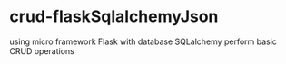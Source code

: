 # crud-flaskSqlalchemyJson
using micro framework Flask with database SQLalchemy perform basic CRUD operations 
